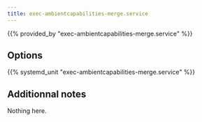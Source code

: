 ```yaml
---
title: exec-ambientcapabilities-merge.service
---
```


{{% provided_by "exec-ambientcapabilities-merge.service" %}}

## Options

{{% systemd_unit "exec-ambientcapabilities-merge.service" %}}

## Additionnal notes

Nothing here.